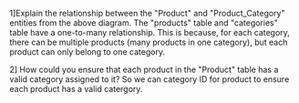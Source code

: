 1]Explain the relationship between the "Product" and "Product_Category" entities from the above diagram.
The "products" table and "categories" table have a one-to-many relationship. This is because, for each category, there can be multiple products (many products in one category), but each product can only belong to one category.


2] How could you ensure that each product in the "Product" table has a valid category assigned to it?
So we can category ID for product to ensure each product has a valid catergory.
